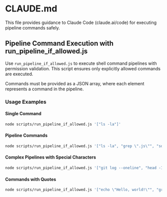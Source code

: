 # CLAUDE.md

This file provides guidance to Claude Code (claude.ai/code) for executing pipeline commands safely.

## Pipeline Command Execution with run_pipeline_if_allowed.js

Use `run_pipeline_if_allowed.js` to execute shell command pipelines with permission validation. This script ensures only explicitly allowed commands are executed.

Commands must be provided as a JSON array, where each element represents a command in the pipeline.

### Usage Examples

#### Single Command
```bash
node scripts/run_pipeline_if_allowed.js '["ls -la"]'
```

#### Pipeline Commands
```bash
node scripts/run_pipeline_if_allowed.js '["ls -la", "grep \".js\"", "sort"]'
```

#### Complex Pipelines with Special Characters
```bash
node scripts/run_pipeline_if_allowed.js '["git log --oneline", "head -10", "grep \"feat\""]'
```

#### Commands with Quotes
```bash
node scripts/run_pipeline_if_allowed.js '["echo \"Hello, world!\"", "grep \",\""]'
```
